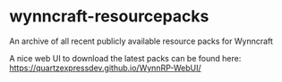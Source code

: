# wynncraft-resourcepacks
An archive of all recent publicly available resource packs for Wynncraft

A nice web UI to download the latest packs can be found here: https://quartzexpressdev.github.io/WynnRP-WebUI/
